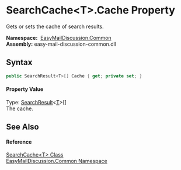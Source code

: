 SearchCache&lt;T>.Cache Property
================================
Gets or sets the cache of search results.

  **Namespace:**  [EasyMailDiscussion.Common][1]  
  **Assembly:** easy-mail-discussion-common.dll

Syntax
------

```csharp
public SearchResult<T>[] Cache { get; private set; }
```

#### Property Value
Type: [SearchResult][2]&lt;[T][3]>[]  
 The cache. 

See Also
--------

#### Reference
[SearchCache&lt;T> Class][3]  
[EasyMailDiscussion.Common Namespace][1]  

[1]: ../README.md
[2]: ../SearchResult_1/README.md
[3]: README.md